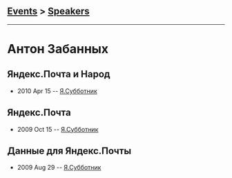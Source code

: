 ## [Events](../README.md) > [Speakers](../speakers.md)
---

# Антон Забанных

## Яндекс.Почта и Народ
- 2010 Apr 15 -- [Я.Субботник](https://events.yandex.ru/lib/talks/1000/)    
## Яндекс.Почта
- 2009 Oct 15 -- [Я.Субботник](https://events.yandex.ru/lib/talks/765/)    
## Данные для Яндекс.Почты
- 2009 Aug 29 -- [Я.Субботник](https://events.yandex.ru/lib/talks/747/)    
